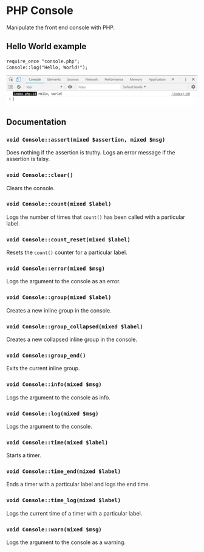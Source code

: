 # PHP Console
Manipulate the front end console with PHP.

## Hello World example
```
require_once "console.php";
Console::log("Hello, World!");
```
![Screenshot](Hello%2C%20World!.jpg)

## Documentation

### `void Console::assert(mixed $assertion, mixed $msg)`
Does nothing if the assertion is truthy. Logs an error message if the assertion is falsy.

### `void Console::clear()`
Clears the console.

### `void Console::count(mixed $label)`
Logs the number of times that `count()` has been called with a particular label.

### `void Console::count_reset(mixed $label)`
Resets the `count()` counter for a particular label.

### `void Console::error(mixed $msg)`
Logs the argument to the console as an error.

### `void Console::group(mixed $label)`
Creates a new inline group in the console.

### `void Console::group_collapsed(mixed $label)`
Creates a new collapsed inline group in the console.

### `void Console::group_end()`
Exits the current inline group.

### `void Console::info(mixed $msg)`
Logs the argument to the console as info.

### `void Console::log(mixed $msg)`
Logs the argument to the console.

### `void Console::time(mixed $label)`
Starts a timer.

### `void Console::time_end(mixed $label)`
Ends a timer with a particular label and logs the end time.

### `void Console::time_log(mixed $label)`
Logs the current time of a timer with a particular label.

### `void Console::warn(mixed $msg)`
Logs the argument to the console as a warning.

